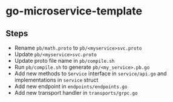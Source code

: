 # go-microservice-template

## Steps

- Rename `pb/math.proto` to `pb/<myservice>svc.proto`
- Update `pb/<myservice>svc.proto`
- Update proto file name in `pb/compile.sh`
- Run `pb/compile.sh` to generate `pb/<my_service>.pb.go`
- Add new methods to `Service` interface in `service/api.go` and implementations in `service` struct
- Add new endpoint in `endpoints/endpoints.go`
- Add new transport handler in `transports/grpc.go`